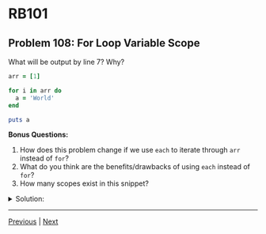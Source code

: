# RB101
## Problem 108: For Loop Variable Scope

What will be output by line 7? Why?

```ruby
arr = [1]

for i in arr do
  a = 'World'
end

puts a
```

**Bonus Questions:**
1. How does this problem change if we use `each` to iterate through `arr` instead of `for`?
2. What do you think are the benefits/drawbacks of using `each` instead of `for`?
3. How many scopes exist in this snippet?

<details>
<summary>Solution:</summary>

**Output:** `World`

**Why:**

`for` loops do not create a new inner scope. Variables initialized inside a `for` loop are accessible after the loop ends.

```ruby
arr = [1]

for i in arr do
  a = 'World'  # Creates variable in the same scope as arr
end

puts a  # => World (accessible!)
puts i  # => 1 (also accessible!)
```

**Bonus Answers:**

**Bonus 1**: If we use `each`:

```ruby
arr = [1]

arr.each do |i|
  a = 'World'
end

puts a  # NameError: undefined local variable or method `a'
```

With `each`, a block is created that has its own inner scope. The variable `a` is local to the block and not accessible outside of it.

**Bonus 2**: Benefits and drawbacks:

**Using `each` (with blocks):**

Benefits:
- Creates inner scope (less pollution of outer scope)
- Block parameters are clearly local
- More Ruby-idiomatic
- Works with any enumerable
- Can be chained with other methods

Drawbacks:
- Variables initialized in block aren't accessible outside
- Need to initialize outside if you want to use values later

**Using `for`:**

Benefits:
- Loop variables accessible after loop
- Simpler to access variables created in loop
- Familiar to developers from other languages

Drawbacks:
- Doesn't create inner scope (namespace pollution)
- Less idiomatic Ruby
- Can't be easily chained
- Limited compared to iterator methods

**Bonus 3**: One scope exists in this snippet - the main scope. The `for` loop does not create an inner scope.

```ruby
# All in the same scope:
arr = [1]      # Main scope
for i in arr   # Still main scope
  a = 'World'  # Still main scope
end
puts a         # Accessing main scope
```

**Ruby convention:** Prefer `each` and other iterator methods over `for` loops.

</details>

---

[Previous](107.md) | [Next](109.md)

